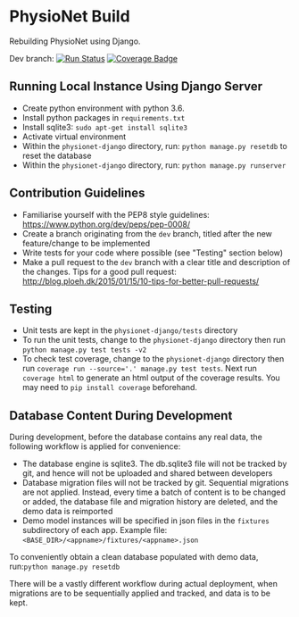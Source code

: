 # PhysioNet Build

Rebuilding PhysioNet using Django.

Dev branch: [![Run Status](https://api.shippable.com/projects/59e7d1baaf0a170700d5b5b0/badge?branch=dev)](https://app.shippable.com/github/MIT-LCP/physionet-build) [![Coverage Badge](https://api.shippable.com/projects/59e7d1baaf0a170700d5b5b0/coverageBadge?branch=dev)](https://app.shippable.com/github/MIT-LCP/physionet-build)

## Running Local Instance Using Django Server

- Create python environment with python 3.6.
- Install python packages in `requirements.txt`
- Install sqlite3: `sudo apt-get install sqlite3`
- Activate virtual environment
- Within the `physionet-django` directory, run: `python manage.py resetdb` to reset the database
- Within the `physionet-django` directory, run: `python manage.py runserver`

## Contribution Guidelines

- Familiarise yourself with the PEP8 style guidelines: https://www.python.org/dev/peps/pep-0008/
- Create a branch originating from the `dev` branch, titled after the new feature/change to be implemented
- Write tests for your code where possible (see "Testing" section below)
- Make a pull request to the `dev` branch with a clear title and description of the changes. Tips for a good pull request: http://blog.ploeh.dk/2015/01/15/10-tips-for-better-pull-requests/

## Testing  

- Unit tests are kept in the `physionet-django/tests` directory
- To run the unit tests, change to the `physionet-django` directory then run `python manage.py test tests -v2`
- To check test coverage, change to the `physionet-django` directory then run `coverage run --source='.' manage.py test tests`. Next run `coverage html` to generate an html output of the coverage results. You may need to `pip install coverage` beforehand.

## Database Content During Development

During development, before the database contains any real data, the following workflow is applied for convenience:

- The database engine is sqlite3. The db.sqlite3 file will not be tracked by git, and hence will not be uploaded and shared between developers
- Database migration files will not be tracked by git. Sequential migrations are not applied. Instead, every time a batch of content is to be changed or added, the database file and migration history are deleted, and the demo data is reimported
- Demo model instances will be specified in json files in the `fixtures` subdirectory of each app. Example file: `<BASE_DIR>/<appname>/fixtures/<appname>.json`

To conveniently obtain a clean database populated with demo data, run:`python manage.py resetdb`

There will be a vastly different workflow during actual deployment, when migrations are to be sequentially applied and tracked, and data is to be kept.

